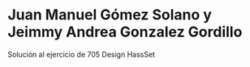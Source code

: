 # Juan Manuel Gómez Solano y Jeimmy Andrea Gonzalez Gordillo 
Solución al ejercicio de  705 Design HassSet
